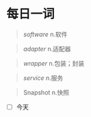 # 每日一词

> *software*    n.软件

> *adapter*    n.适配器

> *wrapper*    n.包装；封装

> *service*    n.服务

> Snapshot	n.快照

- [ ] 今天